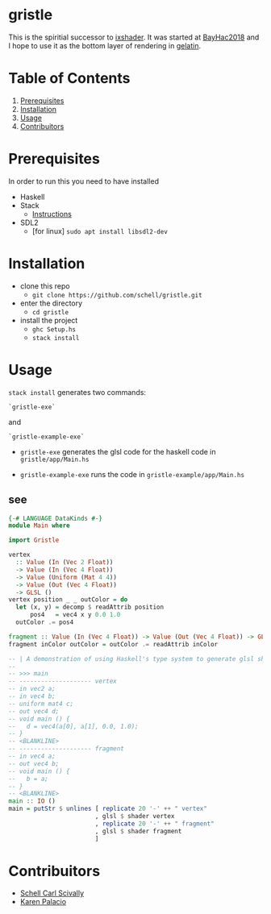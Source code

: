 # gristle
This is the spiritial successor to [ixshader](https://github.com/schell/ixshader).
It was started at [BayHac2018](https://wiki.haskell.org/BayHac2018) and I hope to
use it as the bottom layer of rendering in [gelatin](https://github.com/schell/gelatin).

# Table of Contents
1. [Prerequisites](#prerequisites)
2. [Installation](#installation)
3. [Usage](#usage)
4. [Contribuitors](#contribuitors)

# Prerequisites

In order to run this you need to have installed
* Haskell
* Stack
    * [Instructions](https://docs.haskellstack.org/en/stable/README/)
* SDL2
    * [for linux] `sudo apt install libsdl2-dev`

# Installation

* clone this repo
    * `git clone https://github.com/schell/gristle.git`
* enter the directory
    * `cd gristle`
* install the project
    * `ghc Setup.hs`
    * `stack install`

# Usage <a href="usage"><a/>
`stack install` generates two commands:

    `gristle-exe`

and

    `gristle-example-exe`

* `gristle-exe` generates the glsl code for the haskell code in `gristle/app/Main.hs`

* `gristle-example-exe` runs the code in `gristle-example/app/Main.hs`

## see
```haskell
{-# LANGUAGE DataKinds #-}
module Main where

import Gristle

vertex
  :: Value (In (Vec 2 Float))
  -> Value (In (Vec 4 Float))
  -> Value (Uniform (Mat 4 4))
  -> Value (Out (Vec 4 Float))
  -> GLSL ()
vertex position _ _ outColor = do
  let (x, y) = decomp $ readAttrib position
      pos4   = vec4 x y 0.0 1.0
  outColor .= pos4

fragment :: Value (In (Vec 4 Float)) -> Value (Out (Vec 4 Float)) -> GLSL ()
fragment inColor outColor = outColor .= readAttrib inColor

-- | A demonstration of using Haskell's type system to generate glsl shaders.
--
-- >>> main
-- -------------------- vertex
-- in vec2 a;
-- in vec4 b;
-- uniform mat4 c;
-- out vec4 d;
-- void main () {
--   d = vec4(a[0], a[1], 0.0, 1.0);
-- }
-- <BLANKLINE>
-- -------------------- fragment
-- in vec4 a;
-- out vec4 b;
-- void main () {
--   b = a;
-- }
-- <BLANKLINE>
main :: IO ()
main = putStr $ unlines [ replicate 20 '-' ++ " vertex"
                        , glsl $ shader vertex
                        , replicate 20 '-' ++ " fragment"
                        , glsl $ shader fragment
                        ]
```

# Contribuitors

* [Schell Carl Scivally](https://github.com/schell)
* [Karen Palacio](https://github.com/karen-pal/)

